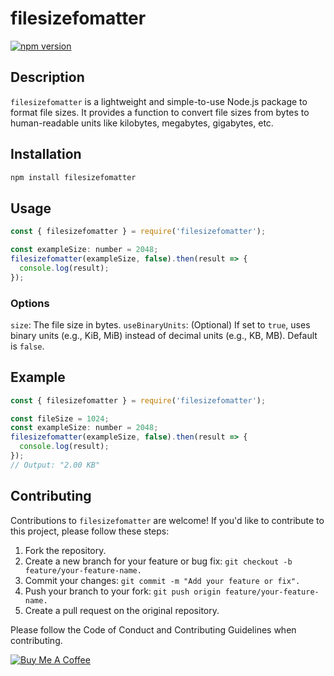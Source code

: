 # filesizefomatter

[![npm version](https://badge.fury.io/js/filesizefomatter.svg)](https://www.npmjs.com/package/filesizefomatter)

## Description

`filesizefomatter` is a lightweight and simple-to-use Node.js package to format file sizes. It provides a function to convert file sizes from bytes to human-readable units like kilobytes, megabytes, gigabytes, etc.

## Installation

```bash
npm install filesizefomatter
```

## Usage
```javascript
const { filesizefomatter } = require('filesizefomatter');

const exampleSize: number = 2048;
filesizefomatter(exampleSize, false).then(result => {
  console.log(result);
});
```

### Options
`size`: The file size in bytes.
`useBinaryUnits`: (Optional) If set to `true`, uses binary units (e.g., KiB, MiB) instead of decimal units (e.g., KB, MB). Default is `false`. 

## Example
```javascript
const { filesizefomatter } = require('filesizefomatter');

const fileSize = 1024;
const exampleSize: number = 2048;
filesizefomatter(exampleSize, false).then(result => {
  console.log(result);
});
// Output: "2.00 KB"
```

## Contributing
Contributions to `filesizefomatter` are welcome! If you'd like to contribute to this project, please follow these steps:
1. Fork the repository.
2. Create a new branch for your feature or bug fix: `git checkout -b feature/your-feature-name.`
3. Commit your changes: `git commit -m "Add your feature or fix".`
4. Push your branch to your fork: `git push origin feature/your-feature-name.`
5. Create a pull request on the original repository.

Please follow the Code of Conduct and Contributing Guidelines when contributing.

[![Buy Me A Coffee](https://cdn.buymeacoffee.com/buttons/v2/default-yellow.png)](https://www.buymeacoffee.com/ishangawali02)